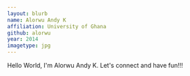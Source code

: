 ```yaml
---
layout: blurb
name: Alorwu Andy K
affiliation: University of Ghana
github: alorwu
year: 2014
imagetype: jpg
---
```

Hello World, I'm Alorwu Andy K. Let's connect and have fun!!!
